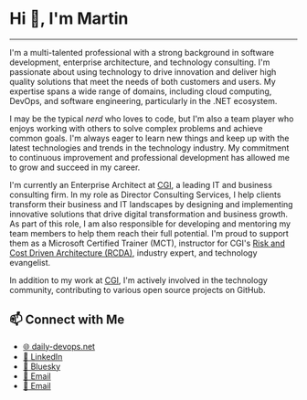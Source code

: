 <!--
context:
- https://www.linkedin.com/in/martin-stuehmer/
- https://github.com/samtrion
- https://www.cgi.com/de/de/experts/martin-stuehmer
- https://learn.microsoft.com/en-us/users/martinstuehmer/transcript/vjz8mfely98jjzx

helpful-links:
- https://github.com/ikatyang/emoji-cheat-sheet
-->
# Hi :wave:, I'm Martin
---

I'm a multi-talented professional with a strong background in software development, enterprise architecture, and technology consulting. I'm passionate about using technology to drive innovation and deliver high quality solutions that meet the needs of both customers and users. My expertise spans a wide range of domains, including cloud computing, DevOps, and software engineering, particularly in the .NET ecosystem.

I may be the typical *nerd* who loves to code, but I'm also a team player who enjoys working with others to solve complex problems and achieve common goals. I'm always eager to learn new things and keep up with the latest technologies and trends in the technology industry. My commitment to continuous improvement and professional development has allowed me to grow and succeed in my career.

I'm currently an Enterprise Architect at [CGI](https://www.cgi.com/), a leading IT and business consulting firm. In my role as Director Consulting Services, I help clients transform their business and IT landscapes by designing and implementing innovative solutions that drive digital transformation and business growth. As part of this role, I am also responsible for developing and mentoring my team members to help them reach their full potential. I'm proud to support them as a Microsoft Certified Trainer (MCT), instructor for CGI's [Risk and Cost Driven Architecture (RCDA)](https://www.cgi.com/de/de/solutions/rcda-agile-architektur), industry expert, and technology evangelist.

In addition to my work at [CGI](https://www.cgi.com/), I'm actively involved in the technology community, contributing to various open source projects on GitHub.


## 📫 Connect with Me  

- [🌐 daily-devops.net](https://daily-devops.net/)  
- [💼 LinkedIn](https://www.linkedin.com/in/martin-stuehmer/)
- [🦋 Bluesky](https://bsky.app/profile/samtrion.net)
- [📧 Email](mailto:me@samtrion.net)
- [📧 Email](mailto:martin@daily-devops.net)
